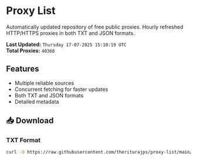 # Proxy List

Automatically updated repository of free public proxies. Hourly refreshed HTTP/HTTPS proxies in both TXT and JSON formats.

**Last Updated:** `Thursday 17-07-2025 15:10:19 UTC`  
**Total Proxies:** `40368`

## Features
- Multiple reliable sources
- Concurrent fetching for faster updates
- Both TXT and JSON formats
- Detailed metadata

## 📥 Download

### TXT Format
```bash
curl -O https://raw.githubusercontent.com/theriturajps/proxy-list/main/proxies.txt